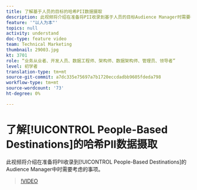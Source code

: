 ```yaml
---
title: 了解基于人员的目标的哈希PII数据摄取
description: 此视频将介绍在准备将PII收录到基于人员的目标Audience Manager时需要考虑的事项。
feature: '"以人为本"'
topics: null
activity: understand
doc-type: feature video
team: Technical Marketing
thumbnail: 29003.jpg
kt: 3701
role: “业务从业者、开发人员、数据工程师、架构师、数据架构师、管理员、领导者”
level: 初学者
translation-type: tm+mt
source-git-commit: a7dc335e75697a7b1720eccdadbb9605fdeda798
workflow-type: tm+mt
source-wordcount: '73'
ht-degree: 0%

---
```



# 了解[!UICONTROL People-Based Destinations]的哈希PII数据摄取

此视频将介绍在准备将PII收录到[!UICONTROL People-Based Destinations]的Audience Manager中时需要考虑的事项。

>[!VIDEO](https://video.tv.adobe.com/v/29003/?quality=12)
